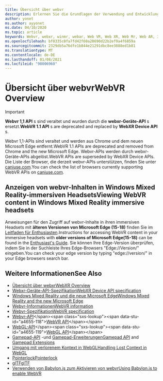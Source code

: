 ```yaml
---
title: Übersicht über webvr
description: Erlernen Sie die Grundlagen der Verwendung und Entwicklung für webvr-Anwendungen, die auf Windows Mixed Reality-immersiven Headsets ausgeführt werden.
author: yonet
ms.author: ayyonet
ms.date: 04/10/2020
ms.topic: article
keywords: Webvr, webxr, winmr, webar, Web VR, Web XR, Web Mr, Web AR, 360, 360 Video, 360 Videos, 360 Photo, 360 Fotos, 360 Content, immersives Web, immersiveweb, IW
ms.openlocfilehash: bf0335c0fa7fd42f60a20690d22b2ef9a4f6859a
ms.sourcegitcommit: 2329db5a76dfe1b844e21291dbc8ee3888ed1b81
ms.translationtype: MT
ms.contentlocale: de-DE
ms.lasthandoff: 01/08/2021
ms.locfileid: "98006960"
---
```

# <a name="webvr-overview"></a><span data-ttu-id="a4655-104">Übersicht über webvr</span><span class="sxs-lookup"><span data-stu-id="a4655-104">WebVR Overview</span></span>

> [!IMPORTANT]
> <span data-ttu-id="a4655-105">**Webvr 1,1 API** s sind veraltet und wurden durch die **webxr-Geräte-API** s ersetzt.</span><span class="sxs-lookup"><span data-stu-id="a4655-105">**WebVR 1.1 API** s are deprecated and replaced by **WebXR Device API** s.</span></span>

<span data-ttu-id="a4655-106">Webvr 1,1-APIs sind veraltet und werden aus Chrome und dem neuen Microsoft Edge entfernt.</span><span class="sxs-lookup"><span data-stu-id="a4655-106">WebVR 1.1 APIs are deprecated and removed from Chrome and the new Microsoft Edge.</span></span> <span data-ttu-id="a4655-107">Webvr-APIs werden durch webxr-Geräte-APIs abgelöst.</span><span class="sxs-lookup"><span data-stu-id="a4655-107">WebVR APIs are superseded by WebXR Device APIs.</span></span> <span data-ttu-id="a4655-108">Die Liste der Browser, die derzeit webvr-APIs unterstützen, finden Sie unter [caniuse.com](https://caniuse.com/#search=webvr).</span><span class="sxs-lookup"><span data-stu-id="a4655-108">You can check the list of browsers currently supporting WebVR APIs on [caniuse.com](https://caniuse.com/#search=webvr).</span></span>

## <a name="viewing-webvr-content-in-windows-mixed-reality-immersive-headsets"></a><span data-ttu-id="a4655-109">Anzeigen von webvr-Inhalten in Windows Mixed Reality-immersiven Headsets</span><span class="sxs-lookup"><span data-stu-id="a4655-109">Viewing WebVR content in Windows Mixed Reality immersive headsets</span></span>

<span data-ttu-id="a4655-110">Anweisungen für den Zugriff auf webvr-Inhalte in ihren immersiven Headsets mit **älteren Versionen von Microsoft Edge (15-18)** finden Sie im [Leitfaden für Enthusiasten](https://docs.microsoft.com/windows/mixed-reality/enthusiast-guide/webvr).</span><span class="sxs-lookup"><span data-stu-id="a4655-110">Instructions for accessing WebVR content in your immersive headsets with **older versions of Microsoft Edge(15-18)** can be found in the [Enthusiast's Guide](https://docs.microsoft.com/windows/mixed-reality/enthusiast-guide/webvr).</span></span> <span data-ttu-id="a4655-111">Sie können Ihre Edge-Version überprüfen, indem Sie in der Suchleiste Ihres Edge-Browsers "Edge://Version/" eingeben.</span><span class="sxs-lookup"><span data-stu-id="a4655-111">You can check your edge version by typing "edge://version/" in your Edge browsers search bar.</span></span>

## <a name="see-also"></a><span data-ttu-id="a4655-112">Weitere Informationen</span><span class="sxs-lookup"><span data-stu-id="a4655-112">See Also</span></span>

* [<span data-ttu-id="a4655-113">Übersicht über webxr</span><span class="sxs-lookup"><span data-stu-id="a4655-113">WebXR Overview</span></span>](webxr-overview.md)
* [<span data-ttu-id="a4655-114">Webxr-Geräte-API-Spezifikation</span><span class="sxs-lookup"><span data-stu-id="a4655-114">WebXR Device API specification</span></span>](https://immersive-web.github.io/webxr/)
* [<span data-ttu-id="a4655-115">Windows Mixed Reality und die neue Microsoft Edge</span><span class="sxs-lookup"><span data-stu-id="a4655-115">Windows Mixed Reality and the new Microsoft Edge</span></span>](https://docs.microsoft.com/windows/mixed-reality/new-microsoft-edge)
* [<span data-ttu-id="a4655-116">Webvr-Informationen</span><span class="sxs-lookup"><span data-stu-id="a4655-116">WebVR information</span></span>](https://webvr.info)
* [<span data-ttu-id="a4655-117">Webvr-Spezifikation</span><span class="sxs-lookup"><span data-stu-id="a4655-117">WebVR specification</span></span>](https://w3c.github.io/webvr/)
* <span data-ttu-id="a4655-118">[Webvr-API](https://msdn.microsoft.com/library/mt806281(v=vs.85).aspx)</span><span class="sxs-lookup"><span data-stu-id="a4655-118">[WebVR API](https://msdn.microsoft.com/library/mt806281(v=vs.85).aspx)</span></span>
* <span data-ttu-id="a4655-119">[WebGL-API](https://msdn.microsoft.com/library/bg182648(v=vs.85).aspx)</span><span class="sxs-lookup"><span data-stu-id="a4655-119">[WebGL API](https://msdn.microsoft.com/library/bg182648(v=vs.85).aspx)</span></span>
* <span data-ttu-id="a4655-120">[Gamepad-API](https://msdn.microsoft.com/library/dn743630(v=vs.85).aspx) -und [Gamepad-Erweiterungen](https://w3c.github.io/gamepad/extensions.html)</span><span class="sxs-lookup"><span data-stu-id="a4655-120">[Gamepad API](https://msdn.microsoft.com/library/dn743630(v=vs.85).aspx) and [Gamepad Extensions](https://w3c.github.io/gamepad/extensions.html)</span></span>
* [<span data-ttu-id="a4655-121">Umgang mit verlorenem Kontext in WebGL</span><span class="sxs-lookup"><span data-stu-id="a4655-121">Handling Lost Context in WebGL</span></span>](https://www.khronos.org/webgl/wiki/HandlingContextLost)
* [<span data-ttu-id="a4655-122">Pointerlock</span><span class="sxs-lookup"><span data-stu-id="a4655-122">Pointerlock</span></span>](https://www.w3.org/TR/pointerlock/)
* [<span data-ttu-id="a4655-123">glTF</span><span class="sxs-lookup"><span data-stu-id="a4655-123">glTF</span></span>](https://www.khronos.org/gltf)
* [<span data-ttu-id="a4655-124">Verwenden von Babylon.js zum Aktivieren von webvr</span><span class="sxs-lookup"><span data-stu-id="a4655-124">Using Babylon.js to enable WebVR</span></span>](https://docs.microsoft.com/windows/uwp/get-started/adding-webvr-to-a-babylonjs-game)
